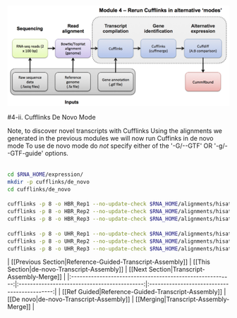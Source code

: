 ![RNA-seq Flowchart - Module 5](Images/RNA-seq_Flowchart5.png)

#4-ii. Cufflinks De Novo Mode

Note, to discover novel transcripts with Cufflinks 
Using the alignments we generated in the previous modules we will now run Cuffinks in de novo mode
To use de novo mode do *not* specify either of the '-G/--GTF' OR '-g/--GTF-guide' options.

```bash

cd $RNA_HOME/expression/
mkdir -p cufflinks/de_novo
cd cufflinks/de_novo

cufflinks -p 8 -o HBR_Rep1 --no-update-check $RNA_HOME/alignments/hisat2/HBR_Rep1.bam
cufflinks -p 8 -o HBR_Rep2 --no-update-check $RNA_HOME/alignments/hisat2/HBR_Rep2.bam
cufflinks -p 8 -o HBR_Rep3 --no-update-check $RNA_HOME/alignments/hisat2/HBR_Rep3.bam

cufflinks -p 8 -o UHR_Rep1 --no-update-check $RNA_HOME/alignments/hisat2/UHR_Rep1.bam
cufflinks -p 8 -o UHR_Rep2 --no-update-check $RNA_HOME/alignments/hisat2/UHR_Rep2.bam
cufflinks -p 8 -o UHR_Rep3 --no-update-check $RNA_HOME/alignments/hisat2/UHR_Rep3.bam

```

| [[Previous Section|Reference-Guided-Transcript-Assembly]] | [[This Section|de-novo-Transcript-Assembly]] | [[Next Section|Transcript-Assembly-Merge]]   |
|:---------------------------------------------------------:|:--------------------------------------------:|:--------------------------------------------:|
| [[Ref Guided|Reference-Guided-Transcript-Assembly]]       | [[De novo|de-novo-Transcript-Assembly]]      | [[Merging|Transcript-Assembly-Merge]] |